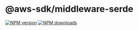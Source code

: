 # @aws-sdk/middleware-serde

[![NPM version](https://img.shields.io/npm/v/@aws-sdk/middleware-serde/rc.svg)](https://www.npmjs.com/package/@aws-sdk/middleware-serde)
[![NPM downloads](https://img.shields.io/npm/dm/@aws-sdk/middleware-serde.svg)](https://www.npmjs.com/package/@aws-sdk/middleware-serde)
